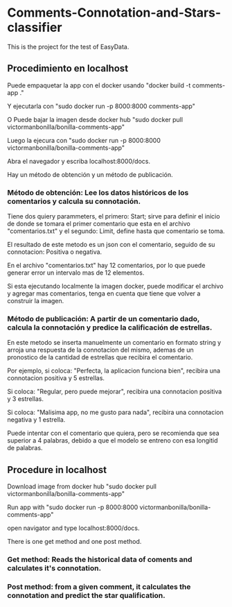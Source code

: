 # Comments-Connotation-and-Stars-classifier

This is the project for the test of EasyData.

## Procedimiento en localhost

Puede empaquetar la app con el docker usando "docker build -t comments-app ."

Y ejecutarla con "sudo docker run -p 8000:8000 comments-app"

O Puede bajar la imagen desde docker hub "sudo docker pull victormanbonilla/bonilla-comments-app"

Luego la ejecura con "sudo docker run -p 8000:8000 victormanbonilla/bonilla-comments-app"

Abra el navegador y escriba localhost:8000/docs.

Hay un método de obtención y un método de publicación.

### Método de obtención: Lee los datos históricos de los comentarios y calcula su connotación.

Tiene dos quiery parammeters, el primero: Start; sirve para definir el inicio de donde se tomara el primer comentario que esta en el archivo "comentarios.txt" y el segundo: Limit, define hasta que comentario se toma.

El resultado de este metodo es un json con el comentario, seguido de su connotacion: Positiva o negativa.

En el archivo "comentarios.txt" hay 12 comentarios, por lo que puede generar error un intervalo mas de 12 elementos.

Si esta ejecutando localmente la imagen docker, puede modificar el archivo y agregar mas comentarios, tenga en cuenta que tiene que volver a construir la imagen.

### Método de publicación: A partir de un comentario dado, calcula la connotación y predice la calificación de estrellas.

En este metodo se inserta manuelmente un comentario en formato string y arroja una respuesta de la connotacion del mismo, ademas de un pronostico de la cantidad de estrellas que recibira el comentario.

Por ejemplo, si coloca: "Perfecta, la aplicacion funciona bien", recibira una connotacion positiva y 5 estrellas.

Si coloca: "Regular, pero puede mejorar", recibira una connotacion positiva y 3 estrellas.

Si coloca: "Malisima app, no me gusto para nada", recibira una connotacion negativa y 1 estrella.

Puede intentar con el comentario que quiera, pero se recomienda que sea superior a 4 palabras, debido a que el modelo se entreno con esa longitid de palabras.

## Procedure in localhost

Download image from docker hub "sudo docker pull victormanbonilla/bonilla-comments-app"

Run app with "sudo docker run -p 8000:8000 victormanbonilla/bonilla-comments-app"

open navigator and type localhost:8000/docs.

There is one get method and one post method.

### Get method: Reads the historical data of coments and calculates it's connotation.

### Post method: from a given comment, it calculates the connotation and predict the star qualification.




